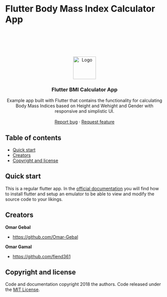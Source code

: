 # Flutter Body Mass Index Calculator App

 <br>
 <br> 
 <br>
 <br>

<p align="center">
  <a href="https://flutter.io/">
    <img src="https://diegolaballos.com/files/images/flutter-icon.jpg" alt="Logo" width=72 height=72>
  </a>

  <h3 align="center">Flutter BMI Calculator App</h3>

  <p align="center">
    Example app built with Flutter that contains the
  functionality for calculating Body Mass Indices based on Height and Wehight and Gender
  with responsive and simplistic UI.
    <br>
    <br>
    <a href="https://github.com/Omar-Gebal/Flutter-BMI-calculator/issues/new">Report bug</a>
    ·
    <a href="https://github.com/Omar-Gebal/Flutter-BMI-calculator/issues/new">Request feature</a>
  </p>
</p>

## Table of contents

- [Quick start](#quick-start)
- [Creators](#creators)
- [Copyright and license](#copyright-and-license)

## Quick start

This is a regular flutter app. In the [official documentation](https://flutter.io/docs/get-started/install) you will find how to install 
flutter and setup an emulator to be able to view and modify the source code to your likings.

## Creators

**Omar Gebal**

- <https://github.com/Omar-Gebal>

**Omar Gamal**

- <https://github.com/fiend361>

## Copyright and license

Code and documentation copyright 2018 the authors. Code released under the [MIT License](https://github.com/git/git-scm.com/blob/main/MIT-LICENSE.txt).


